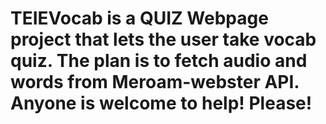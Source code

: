 # TEIEVocab is a QUIZ Webpage project that lets the user take vocab quiz. The plan is to fetch audio and words from Meroam-webster API. Anyone is welcome to help! Please! 
